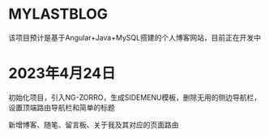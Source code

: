 # MYLASTBLOG

该项目预计是基于Angular+Java+MySQL搭建的个人博客网站，目前正在开发中

# 2023年4月24日

初始化项目，引入NG-ZORRO，生成SIDEMENU模板，删除无用的侧边导航栏，设置顶端路由导航栏和简单的标题

新增博客、随笔、留言板、关于我及其对应的页面路由
